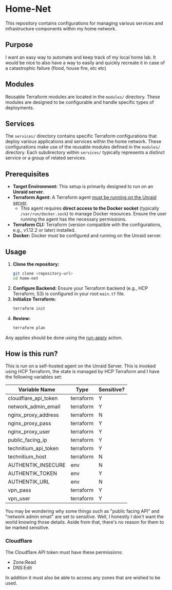 # Home-Net

This repository contains configurations for managing various services and infrastructure components within my home network.

## Purpose

I want an easy way to automate and keep track of my local home lab.  It would be nice to also have a way to easily and quickly recreate it in case of a catastrophic failure (flood, house fire, etc etc)

## Modules

Reusable Terraform modules are located in the `modules/` directory. These modules are designed to be configurable and handle specific types of deployments.

## Services

The `services/` directory contains specific Terraform configurations that deploy various applications and services within the home network. These configurations make use of the reusable modules defined in the `modules/` directory. Each subdirectory within `services/` typically represents a distinct service or a group of related services.

## Prerequisites

*   **Target Environment:** This setup is primarily designed to run on an **Unraid server**.
*   **Terraform Agent:** A Terraform agent [must be running on the Unraid server](https://developer.hashicorp.com/terraform/cloud-docs/agents/agents#run-an-agent-with-docker).
    *   This agent requires **direct access to the Docker socket** (typically `/var/run/docker.sock`) to manage Docker resources. Ensure the user running the agent has the necessary permissions.
*   **Terraform CLI:** Terraform (version compatible with the configurations, e.g., v1.12.2 or later) installed.
*   **Docker:** Docker must be configured and running on the Unraid server.

## Usage

1.  **Clone the repository:**
    ```bash
    git clone <repository-url>
    cd home-net
    ```
2.  **Configure Backend:**
    Ensure your Terraform backend (e.g., HCP Terraform, S3) is configured in your root `main.tf` file.
3.  **Initialize Terraform:**
    ```bash
    terraform init
    ```
4.  **Review:**
    ```bash
    terraform plan
    ```

Any applies should be done using the [run-apply](./.github/workflows/run-apply.yml) action.

## How is this run?

This is run on a self-hosted agent on the Unraid Server.  This is invoked using HCP Terraform, the state is managed by HCP Terraform and I have the following variables set:

|Variable Name|Type|Sensitive?|
|---|---|---|
|cloudflare_api_token|terraform|Y|
|network_admin_email|terraform|Y|
|nginx_proxy_address|terraform|N|
|nginx_proxy_pass|terraform|Y|
|nginx_proxy_user|terraform|Y|
|public_facing_ip|terraform|Y|
|technitium_api_token|terraform|Y|
|technitium_host|terraform|N|
|AUTHENTIK_INSECURE|env|N|
|AUTHENTIK_TOKEN|env|Y|
|AUTHENTIK_URL|env|N|
|vpn_pass|terraform|Y|
|vpn_user|terraform|Y|


You may be wondering why some things such as "public facing API" and "network admin email" are set to sensitive.  Well, I honestly I don't want the world knowing those details.  Aside from that, there's no reason for them to be marked sensitive.


### Cloudflare

The Cloudflare API token must have these permissions:
- Zone:Read
- DNS:Edit

In addition it must also be able to access any zones that are wished to be used.